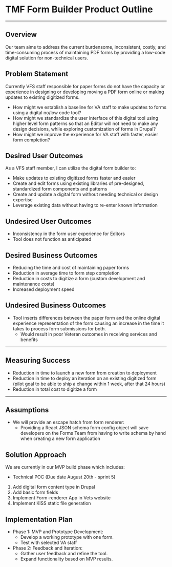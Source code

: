 # **TMF Form Builder Product Outline**

---

## **Overview**

Our team aims to address the current burdensome, inconsistent, costly, and time-consuming process of maintaining PDF forms by providing a low-code digital solution for non-technical users.

## **Problem Statement**

Currently VFS staff responsible for paper forms do not have the capacity or experience in designing or developing moving a PDF form online or making updates to existing digitized forms.

* How might we establish a baseline for VA staff to make updates to forms using a digital no/low code tool?  
* How might we standardize the user interface of this digital tool using higher level form patterns so that an Editor will not need to make any design decisions, while exploring customization of forms in Drupal?  
* How might we improve the experience for VA staff with faster, easier form completion?

## **Desired User Outcomes**

As a VFS staff member, I can utilize the digital form builder to:

* Make updates to existing digitized forms faster and easier  
* Create and edit forms using existing libraries of pre-designed, standardized form components and patterns  
* Create and update a digital form without needing technical or design expertise  
* Leverage existing data without having to re-enter known information

## **Undesired User Outcomes**

* Inconsistency in the form user experience for Editors  
* Tool does not function as anticipated

## **Desired Business Outcomes**

* Reducing the time and cost of maintaining paper forms  
* Reduction in average time to form step completion  
* Reduction in costs to digitize a form (custom development and maintenance costs)  
* Increased deployment speed

## **Undesired Business Outcomes**

* Tool inserts differences between the paper form and the online digital experience representation of the form causing an increase in the time it takes to process form submissions for both.  
  * Would result in poor Veteran outcomes in receiving services and benefits

---

## **Measuring Success**

* Reduction in time to launch a new form from creation to deployment  
* Reduction in time to deploy an iteration on an existing digitized form (pilot goal to be able to ship a change within 1 week, after that 24 hours)  
* Reduction in total cost to digitize a form

---

## **Assumptions**

* We will provide an escape hatch from form renderer:  
  * Providing a React JSON schema form config object will save developers on the Forms Team from having to write schema by hand when creating a new form application

## **Solution Approach**

We are currently in our MVP build phase which includes:

* Technical POC (Due date August 20th \- sprint 5\)  
1. Add digital form content type in Drupal  
2. Add basic form fields  
3. Implement Form-renderer App in Vets website  
4. Implement KISS static file generation

## **Implementation Plan**

* Phase 1: MVP and Prototype Development:  
  * Develop a working prototype with one form.  
  * Test with selected VA staff  
* Phase 2: Feedback and Iteration:  
  * Gather user feedback and refine the tool.  
  * Expand functionality based on MVP results.
